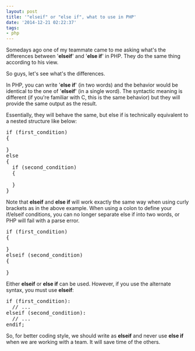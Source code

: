 ```yaml
---
layout: post
title: '"elseif" or "else if", what to use in PHP'
date: '2014-12-21 02:22:37'
tags:
- php
---
```


Somedays ago one of my teammate came to me asking what's the differences between '**elseif**' and '**else if**' in PHP. They do the same thing according to his view.

So guys, let's see what's the differences.

In PHP, you can write '**else if**' (in two words) and the behavior would be identical to the one of '**elseif**' (in a single word). The syntactic meaning is different (if you're familiar with C, this is the same behavior) but they will provide the same output as the result.

Essentially, they will behave the same, but else if is technically equivalent to a nested structure like below:

<pre class="brush:php;">
if (first_condition)
{

}
else
{
  if (second_condition)
  {

  }
}
</pre>

Note that **elseif** and **else if** will work exactly the same way when using curly brackets as in the above example. When using a colon to define your if/elseif conditions, you can no longer separate else if into two words, or PHP will fail with a parse error.

<pre class="brush:php;">
if (first_condition)
{

}
elseif (second_condition)
{

}
</pre>

Either **elseif** or **else if** can be used. However, if you use the alternate syntax, you must use **elseif**:

<pre class="brush:php;">
if (first_condition):
  // ...
elseif (second_condition):
  // ...
endif;
</pre>

So, for better coding style, we should write as **elseif** and never use **else if** when we are working with a team. It will save time of the others.